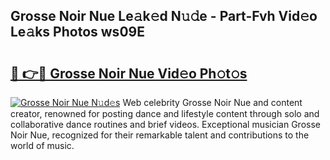 ## Grosse Noir Nue Le𝚊k𝚎d N𝚞𝚍e - Part-Fvh Vid𝚎o Le𝚊ks Photos ws09E

# <h2><a href="http://fb0ohc.evod.top/?m=Grosse+Noir+Nue">🔗 👉🔴 Grosse Noir Nue Vid𝚎o Ph𝚘t𝚘s</a></h2>

[![Grosse Noir Nue N𝚞d𝚎s](https://i.imgur.com/8V9OHl7.gif)](http://fb0ohc.evod.top/?m=Grosse+Noir+Nue)
Web celebrity Grosse Noir Nue and content creator, renowned for posting dance and lifestyle content through solo and collaborative dance routines and brief videos. Exceptional musician Grosse Noir Nue, recognized for their remarkable talent and contributions to the world of music. 
